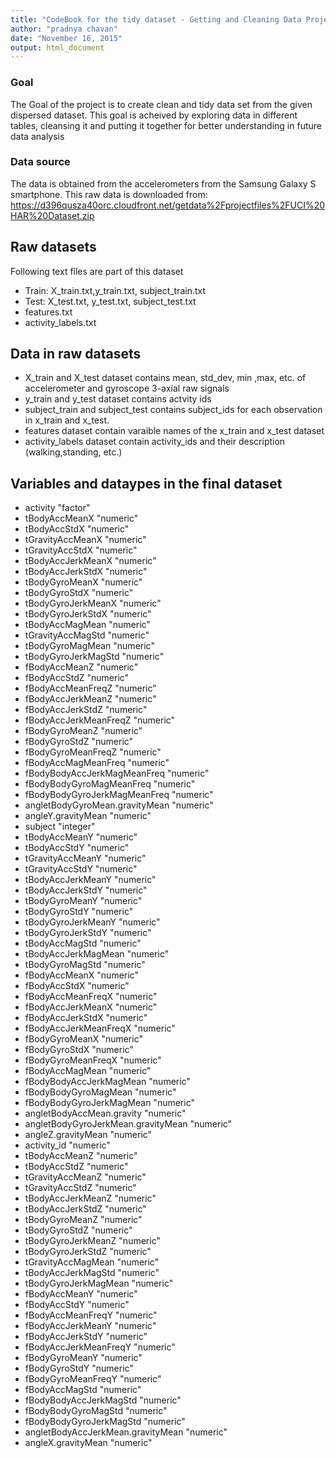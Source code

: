 ```yaml
---
title: "CodeBook for the tidy dataset - Getting and Cleaning Data Project"
author: "pradnya chavan"
date: "November 16, 2015"
output: html_document
---
```


### Goal
The Goal of the project is to create clean and tidy data set from the given dispersed dataset. This goal is acheived by exploring data in different tables, cleansing it and putting it together for better understanding in future data analysis

### Data source
The data is obtained from the accelerometers from the Samsung Galaxy S smartphone. This raw data is downloaded from: https://d396qusza40orc.cloudfront.net/getdata%2Fprojectfiles%2FUCI%20HAR%20Dataset.zip 
## Raw datasets
Following text files are part of this dataset

* Train: X_train.txt,y_train.txt, subject_train.txt
* Test: X_test.txt, y_test.txt, subject_test.txt
* features.txt
* activity_labels.txt


## Data in raw datasets

* X_train and X_test dataset contains mean, std_dev, min ,max, etc. of  accelerometer and gyroscope 3-axial raw signals
* y_train and y_test dataset contains  actvity ids
* subject_train and subject_test contains subject_ids for each observation  in x_train and x_test.
* features dataset contain varaible names of the x_train and x_test dataset
* activity_labels dataset contain activity_ids and their description (walking,standing, etc.)

## Variables and dataypes in the final dataset

* activity "factor"
* tBodyAccMeanX "numeric"
* tBodyAccStdX "numeric"
* tGravityAccMeanX "numeric"
* tGravityAccStdX "numeric"
* tBodyAccJerkMeanX "numeric"
* tBodyAccJerkStdX "numeric"
* tBodyGyroMeanX "numeric"
* tBodyGyroStdX "numeric"
* tBodyGyroJerkMeanX "numeric"
* tBodyGyroJerkStdX "numeric"
* tBodyAccMagMean "numeric"
* tGravityAccMagStd "numeric"
* tBodyGyroMagMean "numeric"
* tBodyGyroJerkMagStd "numeric"
* fBodyAccMeanZ "numeric"
* fBodyAccStdZ "numeric"
* fBodyAccMeanFreqZ "numeric"
* fBodyAccJerkMeanZ "numeric"
* fBodyAccJerkStdZ "numeric"
* fBodyAccJerkMeanFreqZ "numeric"
* fBodyGyroMeanZ "numeric"
* fBodyGyroStdZ "numeric"
* fBodyGyroMeanFreqZ "numeric"
* fBodyAccMagMeanFreq "numeric"
* fBodyBodyAccJerkMagMeanFreq "numeric"
* fBodyBodyGyroMagMeanFreq "numeric"
* fBodyBodyGyroJerkMagMeanFreq "numeric"
* angletBodyGyroMean.gravityMean "numeric"
* angleY.gravityMean "numeric"
* subject "integer"
* tBodyAccMeanY "numeric"
* tBodyAccStdY "numeric"
* tGravityAccMeanY "numeric"
* tGravityAccStdY "numeric"
* tBodyAccJerkMeanY "numeric"
* tBodyAccJerkStdY "numeric"
* tBodyGyroMeanY "numeric"
* tBodyGyroStdY "numeric"
* tBodyGyroJerkMeanY "numeric"
* tBodyGyroJerkStdY "numeric"
* tBodyAccMagStd "numeric"
* tBodyAccJerkMagMean "numeric"
* tBodyGyroMagStd "numeric"
* fBodyAccMeanX "numeric"
* fBodyAccStdX "numeric"
* fBodyAccMeanFreqX "numeric"
* fBodyAccJerkMeanX "numeric"
* fBodyAccJerkStdX "numeric"
* fBodyAccJerkMeanFreqX "numeric"
* fBodyGyroMeanX "numeric"
* fBodyGyroStdX "numeric"
* fBodyGyroMeanFreqX "numeric"
* fBodyAccMagMean "numeric"
* fBodyBodyAccJerkMagMean "numeric"
* fBodyBodyGyroMagMean "numeric"
* fBodyBodyGyroJerkMagMean "numeric"
* angletBodyAccMean.gravity "numeric"
* angletBodyGyroJerkMean.gravityMean "numeric"
* angleZ.gravityMean "numeric"
* activity_id "numeric"
* tBodyAccMeanZ "numeric"
* tBodyAccStdZ "numeric"
* tGravityAccMeanZ "numeric"
* tGravityAccStdZ "numeric"
* tBodyAccJerkMeanZ "numeric"
* tBodyAccJerkStdZ "numeric"
* tBodyGyroMeanZ "numeric"
* tBodyGyroStdZ "numeric"
* tBodyGyroJerkMeanZ "numeric"
* tBodyGyroJerkStdZ "numeric"
* tGravityAccMagMean "numeric"
* tBodyAccJerkMagStd "numeric"
* tBodyGyroJerkMagMean "numeric"
* fBodyAccMeanY "numeric"
* fBodyAccStdY "numeric"
* fBodyAccMeanFreqY "numeric"
* fBodyAccJerkMeanY "numeric"
* fBodyAccJerkStdY "numeric"
* fBodyAccJerkMeanFreqY "numeric"
* fBodyGyroMeanY "numeric"
* fBodyGyroStdY "numeric"
* fBodyGyroMeanFreqY "numeric"
* fBodyAccMagStd "numeric"
* fBodyBodyAccJerkMagStd "numeric"
* fBodyBodyGyroMagStd "numeric"
* fBodyBodyGyroJerkMagStd "numeric"
* angletBodyAccJerkMean.gravityMean "numeric"
* angleX.gravityMean "numeric"


































































































